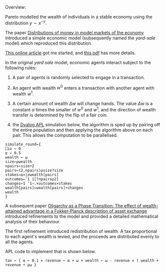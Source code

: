

Overview:

Pareto modelled the wealth of individuals in a stable economy using the distribution $y \sim x^{-v}$.
	  
The paper [Distributions of money in model markets of the economy](https://arxiv.org/abs/cond-mat/0205221) introduced a simple economic model (subsequently named the *yard-sale* model) which reproduced this distribution.
  
[This online article](*https://pudding.cool/2022/12/yard-sale/*) got me started, and
[this pdf](*https://b9370b48-a70c-49e9-88aa-0f98cc0a5df4.filesusr.com/ugd/cb3c27_bf9072f3634e43a0ac01921af71370bc.pdf*)
has more details.

In the original *yard sale* model, economic agents interact subject to the following rules:
1. A pair of agents is randomly selected to engage in a transaction. 
2. An agent with wealth $w^0$ enters a transaction with another agent with wealth $w^1$. 
3. A certain amount of wealth $\Delta w$ will change hands. The value $\Delta w$ is a constant $\alpha$ times the smaller of $w^0$ and $w^1$, and the direction of wealth transfer is determined by the flip of a fair coin.

4. the [Dyalog APL](https://www.dyalog.com/) simulation below, the algorithm is sped up by pairing off the entire population and then applying the algorithm above on each pair. This allows the computation to be parallelised.

```
simulate_round←{
⎕io ← 0
⍺ ← 0.5
wealth ← ⍵
size←⍴wealth
npairs←size÷2
pairs←(2,npairs)⍴size?size
stakes←⍺×⌊⌿wealth[pairs]
outcomes←¯1 1[?npairs⍴2]
changes←1 ¯1∘.×outcomes×stakes
wealth[pairs]←wealth[pairs]+changes
wealth
}
```

A subsequent paper [Oligarchy as a Phase Transition: The effect of wealth-attained advantage in a Fokker-Planck description of asset exchange](https://arxiv.org/abs/1511.00770) introduced refinements to the model and provided a detailed mathematical analysis of their behaviour.
  
The first refinement introduced redistribution of wealth. A tax proportional to each agent's wealth is levied, and the proceeds are distributed evenly to all the agents.
  
APL code to implement that is shown below.
  ```
  tax ← { ⍺ ← 0.1 ⋄ revenue ← ⍺ × ⍵ ⋄ wealth ← ⍵ - revenue ⋄ ⌈ wealth + revenue ÷ ⍴⍵ }
  ```

